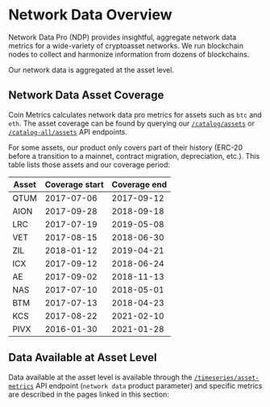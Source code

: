 # Network Data Overview

Network Data Pro (NDP) provides insightful, aggregate network data metrics for a wide-variety of cryptoasset networks. We run blockchain nodes to collect and harmonize information from dozens of blockchains. &#x20;

Our network data is aggregated at the asset level.  &#x20;

## Network Data Asset Coverage

Coin Metrics calculates network data pro metrics for assets such as `btc` and `eth`.  The asset coverage can be found by querying our [`/catalog/assets`](https://docs.coinmetrics.io/api/v4#operation/getCatalogAssets) or [`/catalog-all/assets`](https://docs.coinmetrics.io/api/v4#operation/getCatalogAllAssets) API endpoints. &#x20;

For some assets, our product only covers part of their history (ERC-20 before a transition to a mainnet, contract migration, depreciation, etc.). This table lists those assets and our coverage period:

| **Asset** | **Coverage start** | **Coverage end** |
| --------- | ------------------ | ---------------- |
| QTUM      | 2017-07-06         | 2017-09-12       |
| AION      | 2017-09-28         | 2018-09-18       |
| LRC       | 2017-07-19         | 2019-05-08       |
| VET       | 2017-08-15         | 2018-06-30       |
| ZIL       | 2018-01-12         | 2019-04-21       |
| ICX       | 2017-09-12         | 2018-06-24       |
| AE        | 2017-09-02         | 2018-11-13       |
| NAS       | 2017-07-10         | 2018-05-01       |
| BTM       | 2017-07-13         | 2018-04-23       |
| KCS       | 2017-08-22         | 2021-02-10       |
| PIVX      | 2016-01-30         | 2021-01-28       |

## Data Available at Asset Level&#x20;

Data available at the asset level is available through the [`/timeseries/asset-metrics`](https://docs.coinmetrics.io/api/v4#operation/getTimeseriesAssetMetrics) API endpoint (`network data` product parameter) and specific metrics are described in the pages linked in this section:

<!-- {% content-ref url="../asset-metrics/addresses/" %}
[addresses](../asset-metrics/addresses/)
{% endcontent-ref %}

{% content-ref url="../asset-metrics/economics/" %}
[economics](../asset-metrics/economics/)
{% endcontent-ref %}

{% content-ref url="../asset-metrics/exchange/" %}
[exchange](../asset-metrics/exchange/)
{% endcontent-ref %}

{% content-ref url="../asset-metrics/fees-and-revenue/" %}
[fees-and-revenue](../asset-metrics/fees-and-revenue/)
{% endcontent-ref %}

{% content-ref url="../asset-metrics/market/" %}
[market](../asset-metrics/market/)
{% endcontent-ref %}

{% content-ref url="../asset-metrics/mining/" %}
[mining](../asset-metrics/mining/)
{% endcontent-ref %}

{% content-ref url="../asset-metrics/network-usage/" %}
[network-usage](../asset-metrics/network-usage/)
{% endcontent-ref %}

{% content-ref url="../asset-metrics/supply/" %}
[supply](../asset-metrics/supply/)
{% endcontent-ref %}

{% content-ref url="../asset-metrics/transactions/" %}
[transactions](../asset-metrics/transactions/)
{% endcontent-ref %}

{% content-ref url="../asset-metrics/wallets/" %}
[wallets](../asset-metrics/wallets/)
{% endcontent-ref %} -->
